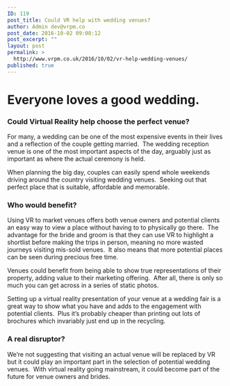 ```yaml
---
ID: 119
post_title: Could VR help with wedding venues?
author: Admin dev@vrpm.co
post_date: 2016-10-02 09:08:12
post_excerpt: ""
layout: post
permalink: >
  http://www.vrpm.co.uk/2016/10/02/vr-help-wedding-venues/
published: true
---
```

<h1>Everyone loves a good wedding.</h1>
<h3>Could Virtual Reality help choose the perfect venue?</h3>
For many, a wedding can be one of the most expensive events in their lives and a reflection of the couple getting married.  The wedding reception venue is one of the most important aspects of the day, arguably just as important as where the actual ceremony is held.

When planning the big day, couples can easily spend whole weekends driving around the country visiting wedding venues.  Seeking out that perfect place that is suitable, affordable and memorable.
<h3>Who would benefit?</h3>
Using VR to market venues offers both venue owners and potential clients an easy way to view a place without having to to physically go there.  The advantage for the bride and groom is that they can use VR to highlight a shortlist before making the trips in person, meaning no more wasted journeys visiting mis-sold venues.  It also means that more potential places can be seen during precious free time.

Venues could benefit from being able to show true representations of their property, adding value to their marketing offering.  After all, there is only so much you can get across in a series of static photos.

Setting up a virtual reality presentation of your venue at a wedding fair is a great way to show what you have and adds to the engagement with potential clients.  Plus it’s probably cheaper than printing out lots of brochures which invariably just end up in the recycling.
<h3>A real disruptor?</h3>
We’re not suggesting that visiting an actual venue will be replaced by VR but it could play an important part in the selection of potential wedding venues.  With virtual reality going mainstream, it could become part of the future for venue owners and brides.